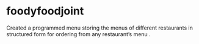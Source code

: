 # foodyfoodjoint
Created a programmed menu storing the menus of different restaurants in structured form for ordering from any restaurant’s menu .
